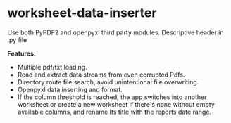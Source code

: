 # worksheet-data-inserter
Use both PyPDF2 and openpyxl third party modules. Descriptive header in .py file



**Features:**

- Multiple pdf/txt loading.
- Read and extract data streams from even corrupted Pdfs.
- Directory route file search, avoid unintentional file overwriting.
- Openpyxl data inserting and format.
- If the column threshold is reached, the app switches into another worksheet or create a new worksheet if there's none without empty available columns, and rename Its title with the  reports date range.